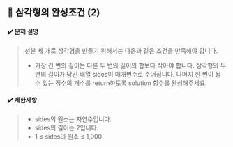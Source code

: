 ## :blue_book: 삼각형의 완성조건 (2)

#### :heavy_check_mark: 문제 설명 
> 선분 세 개로 삼각형을 만들기 위해서는 다음과 같은 조건을 만족해야 합니다.
> * 가장 긴 변의 길이는 다른 두 변의 길이의 합보다 작아야 합니다.
> 삼각형의 두 변의 길이가 담긴 배열 sides이 매개변수로 주어집니다. 나머지 한 변이 될 수 있는 정수의 개수를 return하도록 solution 함수를 완성해주세요.

#### :heavy_check_mark: 제한사항
> * sides의 원소는 자연수입니다.
> * sides의 길이는 2입니다.
> * 1 ≤ sides의 원소 ≤ 1,000
